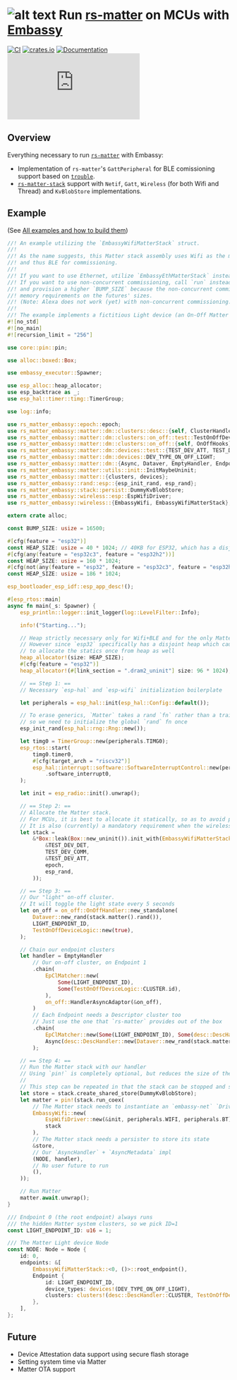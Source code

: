 # ![alt text](https://avatars.githubusercontent.com/u/61027988?s=48&v=4 "rs-matter-embassy") Run [rs-matter](https://github.com/project-chip/rs-matter) on MCUs with [Embassy](https://github.com/embassy-rs/embassy)

[![CI](https://github.com/ivmarkov/rs-matter-embassy/actions/workflows/ci.yml/badge.svg)](https://github.com/ivmarkov/rs-matter-embassy/actions/workflows/ci.yml)
[![crates.io](https://img.shields.io/crates/v/rs-matter-embassy.svg)](https://crates.io/crates/rs-matter-embassy)
[![Documentation](https://img.shields.io/badge/docs-esp--rs-brightgreen)](https://ivmarkov.github.io/ivmarkov/rs-matter-embassy/index.html)
[![Matrix](https://img.shields.io/matrix/matter-rs:matrix.org?label=join%20matrix&color=BEC5C9&logo=matrix)](https://matrix.to/#/#matter-rs:matrix.org)

## Overview

Everything necessary to run [`rs-matter`](https://github.com/project-chip/rs-matter) with Embassy:
* Implementation of `rs-matter`'s `GattPeripheral` for BLE comissioning support based on [`trouble`](https://github.com/embassy-rs/trouble).
* [`rs-matter-stack`](https://github.com/ivmarkov/rs-matter-stack) support with `Netif`, `Gatt`, `Wireless` (for both Wifi and Thread) and `KvBlobStore` implementations.

## Example

(See [All examples and how to build them](examples))

```rust
//! An example utilizing the `EmbassyWifiMatterStack` struct.
//!
//! As the name suggests, this Matter stack assembly uses Wifi as the main transport,
//! and thus BLE for commissioning.
//!
//! If you want to use Ethernet, utilize `EmbassyEthMatterStack` instead.
//! If you want to use non-concurrent commissioning, call `run` instead of `run_coex`
//! and provision a higher `BUMP_SIZE` because the non-concurrent commissioning has slightly higher
//! memory requirements on the futures' sizes.
//! (Note: Alexa does not work (yet) with non-concurrent commissioning.)
//!
//! The example implements a fictitious Light device (an On-Off Matter cluster).
#![no_std]
#![no_main]
#![recursion_limit = "256"]

use core::pin::pin;

use alloc::boxed::Box;

use embassy_executor::Spawner;

use esp_alloc::heap_allocator;
use esp_backtrace as _;
use esp_hal::timer::timg::TimerGroup;

use log::info;

use rs_matter_embassy::epoch::epoch;
use rs_matter_embassy::matter::dm::clusters::desc::{self, ClusterHandler as _};
use rs_matter_embassy::matter::dm::clusters::on_off::test::TestOnOffDeviceLogic;
use rs_matter_embassy::matter::dm::clusters::on_off::{self, OnOffHooks};
use rs_matter_embassy::matter::dm::devices::test::{TEST_DEV_ATT, TEST_DEV_COMM, TEST_DEV_DET};
use rs_matter_embassy::matter::dm::devices::DEV_TYPE_ON_OFF_LIGHT;
use rs_matter_embassy::matter::dm::{Async, Dataver, EmptyHandler, Endpoint, EpClMatcher, Node};
use rs_matter_embassy::matter::utils::init::InitMaybeUninit;
use rs_matter_embassy::matter::{clusters, devices};
use rs_matter_embassy::rand::esp::{esp_init_rand, esp_rand};
use rs_matter_embassy::stack::persist::DummyKvBlobStore;
use rs_matter_embassy::wireless::esp::EspWifiDriver;
use rs_matter_embassy::wireless::{EmbassyWifi, EmbassyWifiMatterStack};

extern crate alloc;

const BUMP_SIZE: usize = 16500;

#[cfg(feature = "esp32")]
const HEAP_SIZE: usize = 40 * 1024; // 40KB for ESP32, which has a disjoint heap
#[cfg(any(feature = "esp32c3", feature = "esp32h2"))]
const HEAP_SIZE: usize = 160 * 1024;
#[cfg(not(any(feature = "esp32", feature = "esp32c3", feature = "esp32h2")))]
const HEAP_SIZE: usize = 186 * 1024;

esp_bootloader_esp_idf::esp_app_desc!();

#[esp_rtos::main]
async fn main(_s: Spawner) {
    esp_println::logger::init_logger(log::LevelFilter::Info);

    info!("Starting...");

    // Heap strictly necessary only for Wifi+BLE and for the only Matter dependency which needs (~4KB) alloc - `x509`
    // However since `esp32` specifically has a disjoint heap which causes bss size troubles, it is easier
    // to allocate the statics once from heap as well
    heap_allocator!(size: HEAP_SIZE);
    #[cfg(feature = "esp32")]
    heap_allocator!(#[link_section = ".dram2_uninit"] size: 96 * 1024);

    // == Step 1: ==
    // Necessary `esp-hal` and `esp-wifi` initialization boilerplate

    let peripherals = esp_hal::init(esp_hal::Config::default());

    // To erase generics, `Matter` takes a rand `fn` rather than a trait or a closure,
    // so we need to initialize the global `rand` fn once
    esp_init_rand(esp_hal::rng::Rng::new());

    let timg0 = TimerGroup::new(peripherals.TIMG0);
    esp_rtos::start(
        timg0.timer0,
        #[cfg(target_arch = "riscv32")]
        esp_hal::interrupt::software::SoftwareInterruptControl::new(peripherals.SW_INTERRUPT)
            .software_interrupt0,
    );

    let init = esp_radio::init().unwrap();

    // == Step 2: ==
    // Allocate the Matter stack.
    // For MCUs, it is best to allocate it statically, so as to avoid program stack blowups (its memory footprint is ~ 35 to 50KB).
    // It is also (currently) a mandatory requirement when the wireless stack variation is used.
    let stack =
        &*Box::leak(Box::new_uninit()).init_with(EmbassyWifiMatterStack::<BUMP_SIZE, ()>::init(
            &TEST_DEV_DET,
            TEST_DEV_COMM,
            &TEST_DEV_ATT,
            epoch,
            esp_rand,
        ));

    // == Step 3: ==
    // Our "light" on-off cluster.
    // It will toggle the light state every 5 seconds
    let on_off = on_off::OnOffHandler::new_standalone(
        Dataver::new_rand(stack.matter().rand()),
        LIGHT_ENDPOINT_ID,
        TestOnOffDeviceLogic::new(true),
    );

    // Chain our endpoint clusters
    let handler = EmptyHandler
        // Our on-off cluster, on Endpoint 1
        .chain(
            EpClMatcher::new(
                Some(LIGHT_ENDPOINT_ID),
                Some(TestOnOffDeviceLogic::CLUSTER.id),
            ),
            on_off::HandlerAsyncAdaptor(&on_off),
        )
        // Each Endpoint needs a Descriptor cluster too
        // Just use the one that `rs-matter` provides out of the box
        .chain(
            EpClMatcher::new(Some(LIGHT_ENDPOINT_ID), Some(desc::DescHandler::CLUSTER.id)),
            Async(desc::DescHandler::new(Dataver::new_rand(stack.matter().rand())).adapt()),
        );

    // == Step 4: ==
    // Run the Matter stack with our handler
    // Using `pin!` is completely optional, but reduces the size of the final future
    //
    // This step can be repeated in that the stack can be stopped and started multiple times, as needed.
    let store = stack.create_shared_store(DummyKvBlobStore);
    let matter = pin!(stack.run_coex(
        // The Matter stack needs to instantiate an `embassy-net` `Driver` and `Controller`
        EmbassyWifi::new(
            EspWifiDriver::new(&init, peripherals.WIFI, peripherals.BT),
            stack
        ),
        // The Matter stack needs a persister to store its state
        &store,
        // Our `AsyncHandler` + `AsyncMetadata` impl
        (NODE, handler),
        // No user future to run
        (),
    ));

    // Run Matter
    matter.await.unwrap();
}

/// Endpoint 0 (the root endpoint) always runs
/// the hidden Matter system clusters, so we pick ID=1
const LIGHT_ENDPOINT_ID: u16 = 1;

/// The Matter Light device Node
const NODE: Node = Node {
    id: 0,
    endpoints: &[
        EmbassyWifiMatterStack::<0, ()>::root_endpoint(),
        Endpoint {
            id: LIGHT_ENDPOINT_ID,
            device_types: devices!(DEV_TYPE_ON_OFF_LIGHT),
            clusters: clusters!(desc::DescHandler::CLUSTER, TestOnOffDeviceLogic::CLUSTER),
        },
    ],
};
```

## Future

* Device Attestation data support using secure flash storage
* Setting system time via Matter
* Matter OTA support
